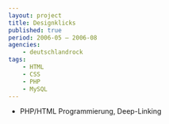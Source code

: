 ```yaml
---
layout: project
title: Designklicks
published: true
period: 2006-05 – 2006-08
agencies:
    - deutschlandrock
tags:
    - HTML
    - CSS
    - PHP
    - MySQL
---
```

- PHP/HTML Programmierung, Deep-Linking
